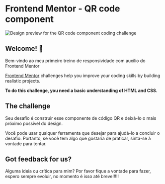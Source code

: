 # Frontend Mentor - QR code component

![Design preview for the QR code component coding challenge](C:\Projetos\qr-code-component-main\images\Preview)

## Welcome! 👋

Bem-vindo ao meu primeiro treino de responsividade com auxilio do Frontend Mentor

[Frontend Mentor](https://www.frontendmentor.io) challenges help you improve your coding skills by building realistic projects.

**To do this challenge, you need a basic understanding of HTML and CSS.**

## The challenge

Seu desafio é construir esse componente de código QR e deixá-lo o mais próximo possível do design.

Você pode usar qualquer ferramenta que desejar para ajudá-lo a concluir o desafio. Portanto, se você tem algo que gostaria de praticar, sinta-se à vontade para tentar.

## Got feedback for us?

Alguma ideia ou crítica para mim? Por favor fique a vontade para fazer, espero sempre evoluir, no momento é isso até breve!!!!!

